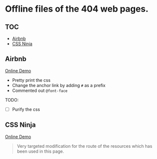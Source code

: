 # Offline files of the 404 web pages.

## TOC

- [Airbnb](#airbnb)
- [CSS Ninja](#css-ninja)

## Airbnb

[Online Demo](http://xovel.cn/404/web/airbnb/404.html)

- Pretty print the css
- Change the anchor link by adding `#` as a prefix
- Commented out `@font-face`

TODO:

- [ ] Purify the css

## CSS Ninja

[Online Demo](http://xovel.cn/404/web/cssninjas/404.html)

> Very targeted modification for the route of the resources which has been used in this page.

